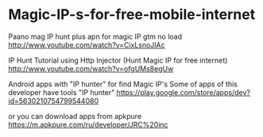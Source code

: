 # Magic-IP-s-for-free-mobile-internet

Paano mag IP hunt plus apn for magic IP gtm no load
http://www.youtube.com/watch?v=CixLsnoJlAc

IP Hunt Tutorial using Http Injector (Hunt Magic IP for free internet)
http://www.youtube.com/watch?v=ofgUMs8egUw


Android apps with "IP hunter" for find Magic IP's
Some of apps of this developer have tools "IP hunter"
https://play.google.com/store/apps/dev?id=5630210754799544080

or you can download apps from apkpure
https://m.apkpure.com/ru/developer/JRC%20inc
